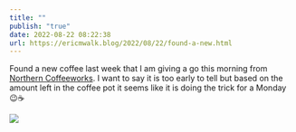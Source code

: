 ```yaml
---
title: ""
publish: "true"
date: 2022-08-22 08:22:38
url: https://ericmwalk.blog/2022/08/22/found-a-new.html
---
```


Found a new coffee last week that I am giving a go this morning from [Northern Coffeeworks](https://www.northerncoffeeworks.com/collections/coffee/products/boundary-waters-mexico-comon-yaj-noptic-fto). I want to say it is too early to tell but based on the amount left in the coffee pot it seems like it is doing the trick for a Monday 😉☕

![](https://ericmwalk.blog/uploads/2022/d2d2e980cb.jpg)